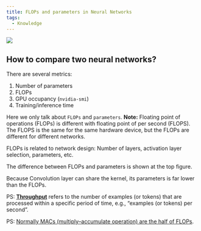 ```yaml
---
title: FLOPs and parameters in Neural Networks
tags:
  - Knowledge
---
```


![](https://www.researchgate.net/publication/356635704/figure/tbl3/AS:1096639766888449@1638470703934/Calculation-of-learnable-parameters-and-FLOPS-for-the-proposed-model.png)

## How to compare two neural networks? 
There are several metrics:
1. Number of parameters
2. FLOPs
3. GPU occupancy (`nvidia-smi`)
4. Training/inference time


Here we only talk about `FLOPs` and `parameters`.
**Note:** Floating point of operations (FLOPs) is different with floating point of per second (FLOPS). The FLOPS is the same for the same hardware device, but the FLOPs are different for different networks.

FLOPs is related to network design: Number of layers, activation layer selection, parameters, etc.

The difference between FLOPs and parameters is shown at the top figure.

Because Convolution layer can share the kernel, its parameters is far lower than the FLOPs.

PS: **[Throughput](https://discuss.tensorflow.org/t/research-model-efficiency-numer-of-parameters-flops-and-speed-e-g-throughput-the-efficiency-misnomer-google-research-2021/7315)** refers to the number of examples (or tokens) that are processed within a specific period of time, e.g., “examples (or tokens) per second”.

PS: [Normally MACs (multiply–accumulate operation) are the half of FLOPs](https://github.com/Lyken17/pytorch-OpCounter/tree/master/benchmark).